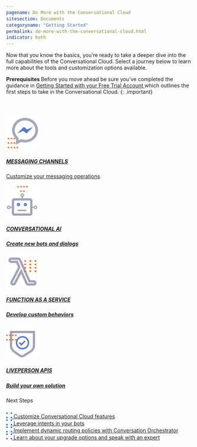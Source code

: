 ```yaml
---
pagename: Do More with the Conversational Cloud
sitesection: Documents
categoryname: "Getting Started"
permalink: do-more-with-the-conversational-cloud.html
indicator: both
---
```


<div class="lp-container">
    <div class=" welcome-card-modified">
            <div class="header-paragraph">
       Now that you know the basics, you’re ready to take a deeper dive into the full capabilities of the Conversational Cloud. Select a journey below to learn more about the tools and customization options available. 
            </div>
        </div>
</div>

<b> Prerequisites </b> Before you move ahead be sure you’ve completed the guidance in <a href="/getting-started-with-your-free-trial-account.html" alt="Start free trial"> Getting Started with your Free Trial Account </a> which outlines the first steps to take in the Conversational Cloud.
{: .important}


<div class="card-container" style="margin-top:60px;">
        <a class="welcome-card" target="_blank" href="https://knowledge.liveperson.com/getting-started-quick-start-guides-conversation-builder-quick-start.html"> 
        <img class="container-image" src="img/ic_Facebook.svg"/>
        <h5 class="getstarted-title">MESSAGING CHANNELS</h5>
        <p class="getstarted-content ">Customize your messaging operations</p>
        </a>
        <a class="welcome-card" target="_blank" href="https://knowledge.liveperson.com/getting-started-quick-start-guides-facebook-messenger-quick-start.html"> 
        <img class="container-image" src="img/ic_robot.svg"/>
        <h5 class="getstarted-title">CONVERSATIONAL AI </h5>
        <h5 class="getstarted-content ">Create new bots and dialogs</h5>
        </a>
        <a class="welcome-card" target="_blank" href="https://knowledge.liveperson.com/getting-started-quick-start-guides-twilio-sms-quick-start.html"> 
        <img class="container-image" src="img/ic_functions.svg"/>
        <h5 class="getstarted-title">FUNCTION AS A SERVICE</h5>
        <h5 class="getstarted-content ">Develop custom behaviors </h5>
        </a>
        <a class="welcome-card" target="_blank" href="https://knowledge.liveperson.com/getting-started-quick-start-guides-web-messaging-quick-start.html"> 
        <img class="container-image" src="img/ic_APIs.svg"/>
        <h5 class="getstarted-title">LIVEPERSON APIS</h5>
        <h5 class="getstarted-content ">Build your own solution</h5>
        </a>
</div>
  <div class="external-link-container">
        <div id="LEFeatures" class="header-lp4-external">
            Next Steps
            <div class="link-padding" style="margin-top:24px">
                <a  href="/mobile-app-messaging-sdk-for-ios-overview.html"> 
                    <img class="dots-container" src="img/four-dots.svg"/>
                       Customize Conversational Cloud features
                </a>
            </div>
            <div class="link-padding" >
                <a  href="/mobile-app-messaging-sdk-for-android-overview.html"> 
                        <img class="dots-container" src="img/four-dots.svg"/>
                          Leverage intents in your bots
                </a>
            </div>
            <div class="link-padding" >
                <a  href="/monitoring-api-overview.html"> 
                        <img class="dots-container" src="img/four-dots.svg"/>
                        Implement dynamic routing policies with Conversation Orchestrator
                </a>
            </div>
            <div class="link-padding" >
                <a  href="/messaging-agent-sdk-overview.html"> 
                        <img class="dots-container" src="img/four-dots.svg"/>
                       Learn about your upgrade options and speak with an expert
                </a>
            </div>
        </div>
    </div>
